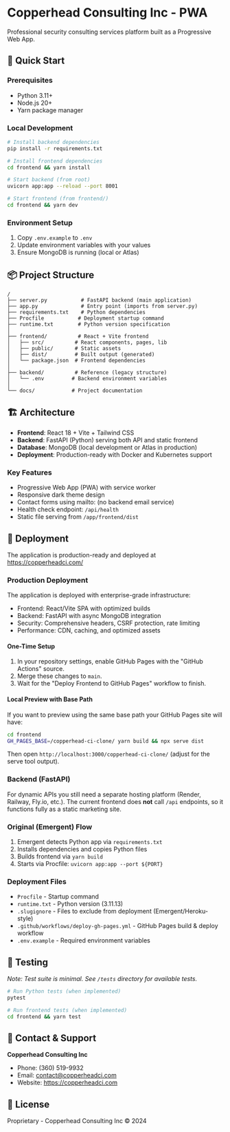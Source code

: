 # Copperhead Consulting Inc - PWA

Professional security consulting services platform built as a Progressive Web App.

## 🚀 Quick Start

### Prerequisites
- Python 3.11+
- Node.js 20+
- Yarn package manager

### Local Development

```bash
# Install backend dependencies
pip install -r requirements.txt

# Install frontend dependencies
cd frontend && yarn install

# Start backend (from root)
uvicorn app:app --reload --port 8001

# Start frontend (from frontend/)
cd frontend && yarn dev
```

### Environment Setup

1. Copy `.env.example` to `.env`
2. Update environment variables with your values
3. Ensure MongoDB is running (local or Atlas)

## 📦 Project Structure

```
/
├── server.py           # FastAPI backend (main application)
├── app.py              # Entry point (imports from server.py)
├── requirements.txt    # Python dependencies
├── Procfile           # Deployment startup command
├── runtime.txt        # Python version specification
│
├── frontend/          # React + Vite frontend
│   ├── src/          # React components, pages, lib
│   ├── public/       # Static assets
│   ├── dist/         # Built output (generated)
│   └── package.json  # Frontend dependencies
│
├── backend/          # Reference (legacy structure)
│   └── .env         # Backend environment variables
│
└── docs/            # Project documentation
```

## 🏗️ Architecture

- **Frontend**: React 18 + Vite + Tailwind CSS
- **Backend**: FastAPI (Python) serving both API and static frontend
- **Database**: MongoDB (local development or Atlas in production)
- **Deployment**: Production-ready with Docker and Kubernetes support

### Key Features
- Progressive Web App (PWA) with service worker
- Responsive dark theme design
- Contact forms using mailto: (no backend email service)
- Health check endpoint: `/api/health`
- Static file serving from `/app/frontend/dist`

## 🚢 Deployment

The application is production-ready and deployed at https://copperheadci.com/

### Production Deployment

The application is deployed with enterprise-grade infrastructure:
- Frontend: React/Vite SPA with optimized builds
- Backend: FastAPI with async MongoDB integration
- Security: Comprehensive headers, CSRF protection, rate limiting
- Performance: CDN, caching, and optimized assets

#### One-Time Setup

1. In your repository settings, enable GitHub Pages with the "GitHub Actions" source.
2. Merge these changes to `main`.
3. Wait for the "Deploy Frontend to GitHub Pages" workflow to finish.

#### Local Preview with Base Path

If you want to preview using the same base path your GitHub Pages site will have:

```bash
cd frontend
GH_PAGES_BASE=/copperhead-ci-clone/ yarn build && npx serve dist
```

Then open `http://localhost:3000/copperhead-ci-clone/` (adjust for the serve tool output).

### Backend (FastAPI)

For dynamic APIs you still need a separate hosting platform (Render, Railway, Fly.io, etc.). The current frontend does **not** call `/api` endpoints, so it functions fully as a static marketing site.

### Original (Emergent) Flow
1. Emergent detects Python app via `requirements.txt`
2. Installs dependencies and copies Python files
3. Builds frontend via `yarn build`
4. Starts via Procfile: `uvicorn app:app --port ${PORT}`

### Deployment Files
- `Procfile` - Startup command
- `runtime.txt` - Python version (3.11.13)
- `.slugignore` - Files to exclude from deployment (Emergent/Heroku-style)
- `.github/workflows/deploy-gh-pages.yml` - GitHub Pages build & deploy workflow
- `.env.example` - Required environment variables

## 🧪 Testing

*Note: Test suite is minimal. See `/tests` directory for available tests.*

```bash
# Run Python tests (when implemented)
pytest

# Run frontend tests (when implemented)
cd frontend && yarn test
```

## 📝 Contact & Support

**Copperhead Consulting Inc**
- Phone: (360) 519-9932
- Email: contact@copperheadci.com
- Website: https://copperheadci.com

## 📄 License

Proprietary - Copperhead Consulting Inc © 2024